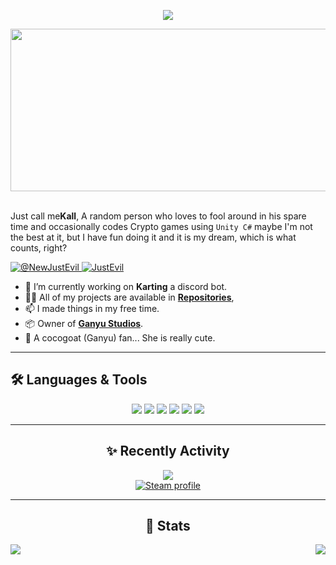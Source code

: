 <div align="center">
    <p align='center'>
  <img src='https://github-widgetbox.vercel.app/api/profile?username=Solape211&theme=darkmode&data=followers,repositories,stars,commits' />
</p>
    <img width="1850" height="260" align="center" src="https://i.imgur.com/5A6zfbS.png" alt="EvilG-MC"/>
</div>
<br/>
<p align="left">
    Just call me<b>Kall</b>, A random person who loves to fool around in his spare time and occasionally codes Crypto games using <code>Unity C#</code> maybe I'm not the best at it, but I have fun doing it and it is my dream, which is what counts, right?
</p> 

<p align="left">
    <a href="https://x.com/@kall10000" target="_blank">
        <img src="https://img.shields.io/badge/NewJustEvil-%23000000.svg?style=for-the-badge&logo=X&logoColor=white" alt="@NewJustEvil" />
    </a>
    <a href="https://discordapp.com/users/391283181665517568" target="_blank">
        <img src="https://img.shields.io/badge/JustEvil-%235865F2.svg?style=for-the-badge&logo=discord&logoColor=white" alt="JustEvil" />
    </a>
</p>

- 🧰 I’m currently working on **Karting** a discord bot.
- 👨‍💻 All of my projects are available in **[Repositories](https://github.com/EvilG-MC?tab=repositories)**,
- 📫 I made things in my free time.
- 📦 Owner of **[Ganyu Studios](https://github.com/Ganyu-Studios)**.
- 🐐 A cocogoat (Ganyu) fan... She is really cute.

---

## 🛠️ Languages & Tools

<div align="center">
    <img src="https://img.shields.io/badge/-JavaScript-F7DF1E?logo=javascript&logoColor=000&style=for-the-badge" />
    <img src="https://img.shields.io/badge/TypeScript-%23007ACC.svg?style=for-the-badge&logo=typescript&logoColor=white" />
    <img src="https://img.shields.io/badge/Visual%20Studio%20Code-0078d7.svg?style=for-the-badge&logo=visual-studio-code&logoColor=white" />
    <img src="https://img.shields.io/badge/-Git-F05032?logo=git&logoColor=fff&style=for-the-badge" />
    <img src="https://img.shields.io/badge/node.js-6DA55F?style=for-the-badge&logo=node.js&logoColor=white" />
    <img src= "https://img.shields.io/badge/MongoDB-%234ea94b.svg?style=for-the-badge&logo=mongodb&logoColor=white" />
</div>

---

<div align="center">
    <h2>✨ Recently Activity</h2>
    <a href="https://discordapp.com/users/391283181665517568" target="_blank">
        <img src="https://lanyard.cnrad.dev/api/391283181665517568" />
    </a>
    <br/>
    <!-- <a href="https://open.spotify.com/user/lcjpn1qvagz3nkokz9ly82e50" target="_blank">
        <img src="https://spotify-recently-played-readme.vercel.app/api?user=lcjpn1qvagz3nkokz9ly82e50" />
    </a> -->
    <a href="https://steamcommunity.com/profiles/76561199847022879/" target="_blank">
        <img src="https://steam-box.vercel.app/api/profile?username=Kall23890" alt="Steam profile" />
    </a>
</div>

---

<div align="center">
    <h2>📖 Stats</h2>
    <img src="https://github-readme-stats.vercel.app/api?username=EvilG-MC&theme=dark" align="left" />
    <img src="https://github-readme-streak-stats.herokuapp.com?user=EvilG-MC&theme=dark" align="right" />
</div>
